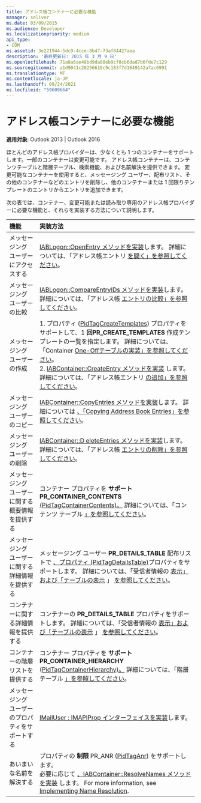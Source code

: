 ```yaml
---
title: アドレス帳コンテナーに必要な機能
manager: soliver
ms.date: 03/09/2015
ms.audience: Developer
ms.localizationpriority: medium
api_type:
- COM
ms.assetid: 3e221944-5dc9-4cce-8b47-73af84427aea
description: '最終更新日: 2015 年 3 月 9 日'
ms.openlocfilehash: 71a8a6ae48bd9da08eb9cf0cb6dad7b6fde7c129
ms.sourcegitcommit: a1d9041c20256616c9c183f7d1049142a7ac6991
ms.translationtype: MT
ms.contentlocale: ja-JP
ms.lasthandoff: 09/24/2021
ms.locfileid: "59609664"
---
```

# <a name="required-features-for-address-book-containers"></a>アドレス帳コンテナーに必要な機能

  
  
**適用対象**: Outlook 2013 | Outlook 2016 
  
ほとんどのアドレス帳プロバイダーは、少なくとも 1 つのコンテナーをサポートします。一部のコンテナーは変更可能です。 アドレス帳コンテナーは、コンテンツテーブルと階層テーブル、検索機能、および名前解決を提供できます。 変更可能なコンテナーを使用すると、メッセージング ユーザー、配布リスト、その他のコンテナーなどのエントリを削除し、他のコンテナーまたは 1 回限りテンプレートのエントリからエントリを追加できます。
  
次の表では、コンテナー、変更可能または読み取り専用のアドレス帳プロバイダーに必要な機能と、それらを実装する方法について説明します。
  
|**機能**|**実装方法**|
|:-----|:-----|
|メッセージング ユーザーにアクセスする  <br/> |[IABLogon::OpenEntry メソッドを実装](iablogon-openentry.md)します。 詳細については、「アドレス帳エントリ [を開く」を参照してください](opening-address-book-entries.md)。  <br/> |
|メッセージング ユーザーの比較  <br/> |[IABLogon::CompareEntryIDs メソッドを実装](iablogon-compareentryids.md)します。 詳細については、「アドレス帳 [エントリの比較」を参照してください](comparing-address-book-entries.md)。  <br/> |
|メッセージング ユーザーの作成  <br/> |1. プロパティ ([PidTagCreateTemplates](pidtagcreatetemplates-canonical-property.md)) プロパティをサポートして、1 **回PR_CREATE_TEMPLATES** 作成テンプレートの一覧を指定します。 詳細については、「Container [One-Offテーブルの実装」を参照してください](implementing-a-container-one-off-table.md)。  <br/> 2. [IABContainer::CreateEntry メソッドを実装](iabcontainer-createentry.md) します。 詳細については、「アドレス帳エントリ [の追加」を参照してください](adding-address-book-entries.md)。  <br/> |
|メッセージング ユーザーのコピー  <br/> |[IABContainer::CopyEntries メソッドを実装](iabcontainer-copyentries.md)します。 詳細については [、「Copying Address Book Entries」を参照してください](copying-address-book-entries.md)。  <br/> |
|メッセージング ユーザーの削除  <br/> |[IABContainer::D eleteEntries メソッドを実装](iabcontainer-deleteentries.md)します。 詳細については、「アドレス帳 [エントリの削除」を参照してください](removing-address-book-entries.md)。  <br/> |
|メッセージング ユーザーに関する概要情報を提供する  <br/> |コンテナー プロパティを **サポートPR_CONTAINER_CONTENTS** [(PidTagContainerContents)。](pidtagcontainercontents-canonical-property.md) 詳細については、「コンテンツ テーブル [」を参照してください](contents-tables.md)。  <br/> |
|メッセージング ユーザーに関する詳細情報を提供する  <br/> |メッセージング ユーザー **PR_DETAILS_TABLE** 配布リストで [、プロパティ (PidTagDetailsTable)](pidtagdetailstable-canonical-property.md)プロパティをサポートします。 詳細については、「受信者情報の [表示」および「テーブルの表示](displaying-recipient-information.md) 」 [を参照してください](display-tables.md)。  <br/> |
|コンテナーに関する詳細情報を提供する  <br/> |コンテナーの **PR_DETAILS_TABLE** プロパティをサポートします。 詳細については、「受信者情報の [表示」および「テーブルの表示](displaying-recipient-information.md) 」 [を参照してください](display-tables.md)。  <br/> |
|コンテナーの階層リストを提供する  <br/> |コンテナー プロパティを **サポートPR_CONTAINER_HIERARCHY** ([PidTagContainerHierarchy)。](pidtagcontainerhierarchy-canonical-property.md) 詳細については、「階層テーブル [」を参照してください](hierarchy-tables.md)。  <br/> |
|メッセージング ユーザーのプロパティをサポートする  <br/> |[IMailUser : IMAPIProp インターフェイスを実装](imailuserimapiprop.md)します。  <br/> |
|あいまいな名前を解決する  <br/> | プロパティの **制限** PR_ANR ([PidTagAnr](pidtaganr-canonical-property.md)) をサポートします。  <br/>  必要に応じて [、IABContainer::ResolveNames メソッドを実装](iabcontainer-resolvenames.md) します。 For more information, see [Implementing Name Resolution](implementing-name-resolution.md).  <br/> |
   

